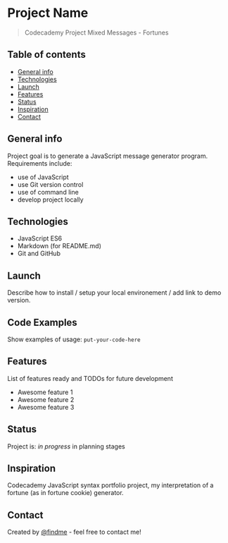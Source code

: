 # Project Name
> Codecademy Project Mixed Messages - Fortunes

## Table of contents
* [General info](#general-info)
* [Technologies](#technologies)
* [Launch](#launch)
* [Features](#features)
* [Status](#status)
* [Inspiration](#inspiration)
* [Contact](#contact)

## General info
Project goal is to generate a JavaScript message generator program. Requirements include:
* use of JavaScript 
* use Git version control
* use of command line
* develop project locally

## Technologies
* JavaScript ES6
* Markdown (for README.md)
* Git and GitHub

## Launch
Describe how to install / setup your local environement / add link to demo version.

## Code Examples
Show examples of usage:
`put-your-code-here`

## Features
List of features ready and TODOs for future development
* Awesome feature 1
* Awesome feature 2
* Awesome feature 3

## Status
Project is: _in progress_ in planning stages

## Inspiration
Codecademy JavaScript syntax portfolio project, my interpretation of a fortune (as in fortune cookie) generator.

## Contact
Created by [@findme](https://www.findme/) - feel free to contact me!